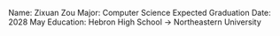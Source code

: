 Name: Zixuan Zou
Major: Computer Science
Expected Graduation Date: 2028 May
Education: Hebron High School -> Northeastern University
